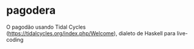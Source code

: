 # pagodera
O pagodão usando Tidal Cycles (https://tidalcycles.org/index.php/Welcome), dialeto de Haskell para live-coding
